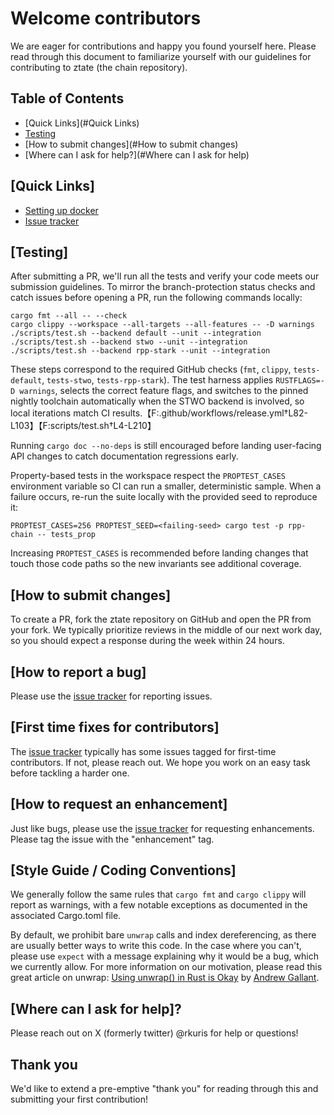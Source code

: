 # Welcome contributors

We are eager for contributions and happy you found yourself here.
Please read through this document to familiarize yourself with our
guidelines for contributing to ztate (the chain repository).

## Table of Contents

* [Quick Links](#Quick Links)
* [Testing](#testing)
* [How to submit changes](#How to submit changes)
* [Where can I ask for help?](#Where can I ask for help)

## [Quick Links]

* [Setting up docker](README.docker.md)
* [Issue tracker](https://github.com/ava-labs/chain/issues)

## [Testing]

After submitting a PR, we'll run all the tests and verify your code meets our submission guidelines. To mirror the branch-protection status checks and catch issues before opening a PR, run the following commands locally:

    cargo fmt --all -- --check
    cargo clippy --workspace --all-targets --all-features -- -D warnings
    ./scripts/test.sh --backend default --unit --integration
    ./scripts/test.sh --backend stwo --unit --integration
    ./scripts/test.sh --backend rpp-stark --unit --integration

These steps correspond to the required GitHub checks (`fmt`, `clippy`, `tests-default`, `tests-stwo`, `tests-rpp-stark`). The test harness applies `RUSTFLAGS=-D warnings`, selects the correct feature flags, and switches to the pinned nightly toolchain automatically when the STWO backend is involved, so local iterations match CI results.【F:.github/workflows/release.yml†L82-L103】【F:scripts/test.sh†L4-L210】

Running `cargo doc --no-deps` is still encouraged before landing user-facing API changes to catch documentation regressions early.

Property-based tests in the workspace respect the `PROPTEST_CASES` environment
variable so CI can run a smaller, deterministic sample. When a failure occurs,
re-run the suite locally with the provided seed to reproduce it:

```
PROPTEST_CASES=256 PROPTEST_SEED=<failing-seed> cargo test -p rpp-chain -- tests_prop
```

Increasing `PROPTEST_CASES` is recommended before landing changes that touch
those code paths so the new invariants see additional coverage.

## [How to submit changes]

To create a PR, fork the ztate repository on GitHub and open the PR from your fork. We typically prioritize reviews in the middle of our next work day,
so you should expect a response during the week within 24 hours.

## [How to report a bug]

Please use the [issue tracker](https://github.com/ava-labs/chain/issues) for reporting issues.

## [First time fixes for contributors]

The [issue tracker](https://github.com/ava-labs/chain/issues) typically has some issues tagged for first-time contributors. If not,
please reach out. We hope you work on an easy task before tackling a harder one.

## [How to request an enhancement]

Just like bugs, please use the [issue tracker](https://github.com/ava-labs/chain/issues) for requesting enhancements. Please tag the issue with the "enhancement" tag.

## [Style Guide / Coding Conventions]

We generally follow the same rules that `cargo fmt` and `cargo clippy` will report as warnings, with a few notable exceptions as documented in the associated Cargo.toml file.

By default, we prohibit bare `unwrap` calls and index dereferencing, as there are usually better ways to write this code. In the case where you can't, please use `expect` with a message explaining why it would be a bug, which we currently allow. For more information on our motivation, please read this great article on unwrap: [Using unwrap() in Rust is Okay](https://blog.burntsushi.net/unwrap) by [Andrew Gallant](https://blog.burntsushi.net).

## [Where can I ask for help]?

Please reach out on X (formerly twitter) @rkuris for help or questions!

## Thank you

We'd like to extend a pre-emptive "thank you" for reading through this and submitting your first contribution!
